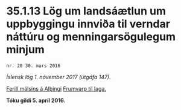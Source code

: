 # 35.1.13 Lög um landsáætlun um uppbyggingu innviða til verndar náttúru og menningarsögulegum minjum

`nr. 20 30. mars 2016`

_Íslensk lög 1. nóvember 2017 (útgáfa 147)._

[Ferill málsins á Alþingi](https://www.althingi.is/thingstorf/thingmalalistar-eftir-thingum/ferill/?ltg=145&mnr=133)
[Frumvarp til laga.](https://www.althingi.is/altext/145/s/0133.html)

**Tóku gildi 5. apríl 2016.**

